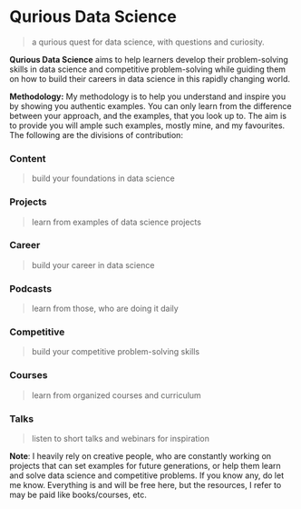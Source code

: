 # Qurious Data Science
> a qurious quest for data science, with questions and curiosity.

**Qurious Data Science** aims to help learners develop their problem-solving skills in data science and competitive problem-solving while guiding them on how to build their careers in data science in this rapidly changing world. 

**Methodology:** My methodology is to help you understand and inspire you by showing you authentic examples. You can only learn from the difference between your approach, and the examples, that you look up to. The aim is to provide you will ample such examples, mostly mine, and my favourites. The following are the divisions of contribution:

### Content
> build your foundations in data science

### Projects
> learn from examples of data science projects

### Career
> build your career in data science

### Podcasts
> learn from those, who are doing it daily

### Competitive
> build your competitive problem-solving skills

### Courses
> learn from organized courses and curriculum

### Talks
> listen to short talks and webinars for inspiration

**Note**: I heavily rely on creative people, who are constantly working on projects that can set examples for future generations, or help them learn and solve data science and competitive problems. If you know any, do let me know. Everything is and will be free here, but the resources, I refer to may be paid like books/courses, etc. 
